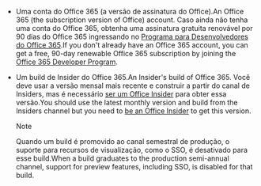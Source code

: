 * <span data-ttu-id="5cf55-101">Uma conta do Office 365 (a versão de assinatura do Office).</span><span class="sxs-lookup"><span data-stu-id="5cf55-101">An Office 365 (the subscription version of Office) account.</span></span> <span data-ttu-id="5cf55-102">Caso ainda não tenha uma conta do Office 365, obtenha uma assinatura gratuita renovável por 90 dias do Office 365 ingressando no [Programa para Desenvolvedores do Office 365](https://developer.microsoft.com/office/dev-program).</span><span class="sxs-lookup"><span data-stu-id="5cf55-102">If you don't already have an Office 365 account, you can get a free, 90-day renewable Office 365 subscription by joining the [Office 365 Developer Program](https://developer.microsoft.com/office/dev-program).</span></span> 

* <span data-ttu-id="5cf55-103">Um build de Insider do Office 365.</span><span class="sxs-lookup"><span data-stu-id="5cf55-103">An Insider's build of Office 365.</span></span> <span data-ttu-id="5cf55-104">Você deve usar a versão mensal mais recente e construir a partir do canal de Insiders, mas é necessário [ser um Office Insider](https://insider.office.com) para obter essa versão.</span><span class="sxs-lookup"><span data-stu-id="5cf55-104">You should use the latest monthly version and build from the Insiders channel but you need to [be an Office Insider](https://insider.office.com) to get this version.</span></span> 

    > [!NOTE]
    > <span data-ttu-id="5cf55-105">Quando um build é promovido ao canal semestral de produção, o suporte para recursos de visualização, como o SSO, é desativado para esse build.</span><span class="sxs-lookup"><span data-stu-id="5cf55-105">When a build graduates to the production semi-annual channel, support for preview features, including SSO, is disabled for that build.</span></span>
